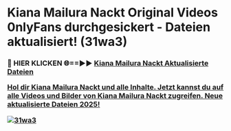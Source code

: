 # Kiana Mailura Nackt Original Videos 0nlyFans durchgesickert - Dateien aktualisiert! (31wa3)

<h3>🔴 HIER KLICKEN 🌐==►► <a href="https://tinyurl.com/h6vf6nb8" rel="nofollow">Kiana Mailura Nackt Aktualisierte Dateien

Hol dir Kiana Mailura Nackt und alle Inhalte. Jetzt kannst du auf alle Videos und Bilder von Kiana Mailura Nackt zugreifen. Neue aktualisierte Dateien 2025!

[![31wa3](https://i.imgur.com/sD4kR3V.gif)](https://tinyurl.com/h6vf6nb8)
